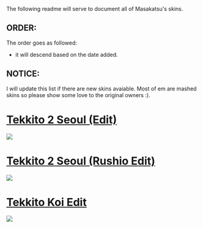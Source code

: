 
The following readme will serve to document all of Masakatsu's skins.

## ORDER: 
The order goes as followed: 
- it will descend based on the date added.

## NOTICE:
I will update this list if there are new skins avaiable. Most of em are mashed skins so please show some love to the original owners :).


# [Tekkito 2 Seoul (Edit)](https://cdn.discordapp.com/attachments/749686438341247147/1171985527013118114/tekkito2_Seoul_Edit.osk?ex=655eab94&is=654c3694&hm=1188def2e08f4d26d1bfcecbc759afbe8ed968af8cc6de935054826b892f901a&)
![](https://cdn.discordapp.com/attachments/749686438341247147/1171980321231736832/screenshot033.jpg?ex=655ea6ba&is=654c31ba&hm=71de44bb4015a217da21960aedf4d6665aaead3dad9856f4b3d8219a9ae624a7&)

# [Tekkito 2 Seoul (Rushio Edit)](https://cdn.discordapp.com/attachments/749686438341247147/1171985527348678738/tekkito2_Seoul_Rushio_Edit.osk?ex=655eab94&is=654c3694&hm=c311e60cb6804a763d3e247cec4a47c933b3eb133736194e409e36d328ec746c&)
![](https://cdn.discordapp.com/attachments/749686438341247147/1171984645106176010/screenshot039.jpg?ex=655eaac1&is=654c35c1&hm=2826d2fcfadd9ace76360e2cc4ad5dd2b0e06b45e2f1ca9f48c6a0fdea7bbd8d&)

# [Tekkito Koi Edit](https://cdn.discordapp.com/attachments/749686438341247147/1171986220591628410/Tekkito_Koi_Edit.osk?ex=655eac39&is=654c3739&hm=5ff9e835b502ed76ea702269b581819aa469c4cc80c34a832a44cb82222c5b71&)
![](https://cdn.discordapp.com/attachments/749686438341247147/1171986536972161065/screenshot040.jpg?ex=655eac84&is=654c3784&hm=f726eb71d1ea47b520acdba802daac31883907cd707fa60ca6eaa7268b0d436f&)
